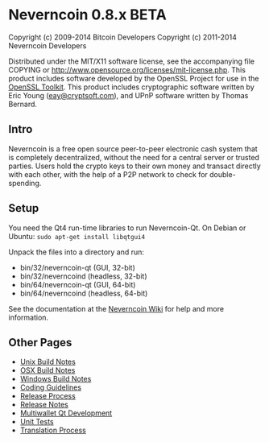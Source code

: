 Neverncoin 0.8.x BETA
====================

Copyright (c) 2009-2014 Bitcoin Developers
Copyright (c) 2011-2014 Neverncoin Developers

Distributed under the MIT/X11 software license, see the accompanying
file COPYING or http://www.opensource.org/licenses/mit-license.php.
This product includes software developed by the OpenSSL Project for use in the [OpenSSL Toolkit](http://www.openssl.org/). This product includes
cryptographic software written by Eric Young ([eay@cryptsoft.com](mailto:eay@cryptsoft.com)), and UPnP software written by Thomas Bernard.


Intro
---------------------
Neverncoin is a free open source peer-to-peer electronic cash system that is
completely decentralized, without the need for a central server or trusted
parties.  Users hold the crypto keys to their own money and transact directly
with each other, with the help of a P2P network to check for double-spending.


Setup
---------------------
You need the Qt4 run-time libraries to run Neverncoin-Qt. On Debian or Ubuntu:
	`sudo apt-get install libqtgui4`

Unpack the files into a directory and run:

- bin/32/neverncoin-qt (GUI, 32-bit)
- bin/32/neverncoind (headless, 32-bit)
- bin/64/neverncoin-qt (GUI, 64-bit)
- bin/64/neverncoind (headless, 64-bit)

See the documentation at the [Neverncoin Wiki](http://neverncoin.info)
for help and more information.


Other Pages
---------------------
- [Unix Build Notes](build-unix.md)
- [OSX Build Notes](build-osx.md)
- [Windows Build Notes](build-msw.md)
- [Coding Guidelines](coding.md)
- [Release Process](release-process.md)
- [Release Notes](release-notes.md)
- [Multiwallet Qt Development](multiwallet-qt.md)
- [Unit Tests](unit-tests.md)
- [Translation Process](translation_process.md)
